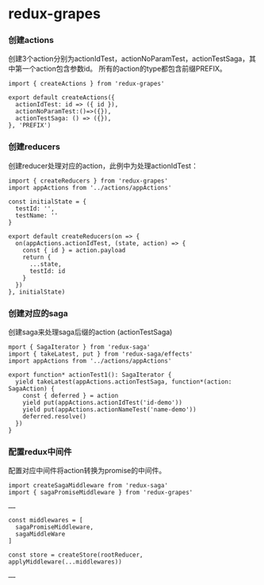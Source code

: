 # redux-grapes

### 创建actions
创建3个action分别为actionIdTest，actionNoParamTest，actionTestSaga，其中第一个action包含参数id。
所有的action的type都包含前缀PREFIX。

```
import { createActions } from 'redux-grapes'

export default createActions({
  actionIdTest: id => ({ id }),
  actionNoParamTest:()=>({}),
  actionTestSaga: () => ({}),
}, 'PREFIX')

```


### 创建reducers
创建reducer处理对应的action，此例中为处理actionIdTest：

```
import { createReducers } from 'redux-grapes'
import appActions from '../actions/appActions'

const initialState = {
  testId: '',
  testName: ''
}

export default createReducers(on => {
  on(appActions.actionIdTest, (state, action) => {
    const { id } = action.payload
    return {
      ...state,
      testId: id
    }
  })
}, initialState)
```

### 创建对应的saga

创建saga来处理saga后缀的action (actionTestSaga)

```
mport { SagaIterator } from 'redux-saga'
import { takeLatest, put } from 'redux-saga/effects'
import appActions from '../actions/appActions'

export function* actionTest1(): SagaIterator {
  yield takeLatest(appActions.actionTestSaga, function*(action: SagaAction) {
    const { deferred } = action
    yield put(appActions.actionIdTest('id-demo'))
    yield put(appActions.actionNameTest('name-demo'))
    deferred.resolve()
  })
}
```


### 配置redux中间件

配置对应中间件将action转换为promise的中间件。

```
import createSagaMiddleware from 'redux-saga'
import { sagaPromiseMiddleware } from 'redux-grapes'

……

const middlewares = [
  sagaPromiseMiddleware,
  sagaMiddleWare
]

const store = createStore(rootReducer, applyMiddleware(...middlewares))

……

```



